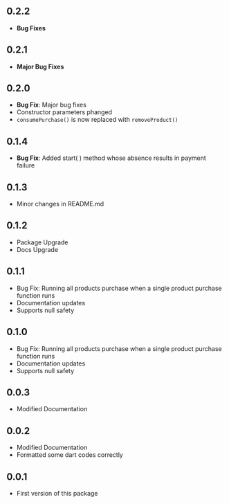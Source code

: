 ## 0.2.2

* __Bug Fixes__

## 0.2.1

* __Major Bug Fixes__

## 0.2.0

* __Bug Fix__: Major bug fixes
* Constructor parameters phanged
* `consumePurchase()` is now replaced with `removeProduct()`

## 0.1.4

* __Bug Fix__: Added start( ) method whose absence results in payment failure

## 0.1.3

* Minor changes in README.md

## 0.1.2

* Package Upgrade
* Docs Upgrade

## 0.1.1

* Bug Fix: Running all products purchase when a single product purchase function runs
* Documentation updates
* Supports null safety

## 0.1.0

* Bug Fix: Running all products purchase when a single product purchase function runs
* Documentation updates
* Supports null safety

## 0.0.3

* Modified Documentation

## 0.0.2

* Modified Documentation
* Formatted some dart codes correctly

## 0.0.1

* First version of this package
